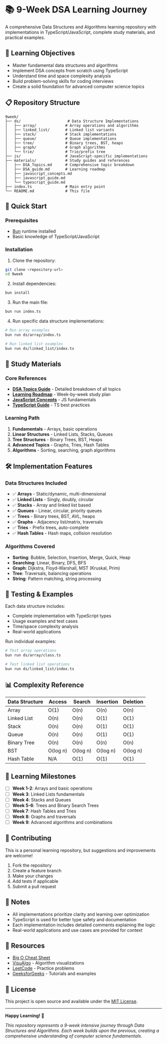 # 📚 9-Week DSA Learning Journey

A comprehensive Data Structures and Algorithms learning repository with implementations in TypeScript/JavaScript, complete study materials, and practical examples.

## 🎯 Learning Objectives

- Master fundamental data structures and algorithms
- Implement DSA concepts from scratch using TypeScript
- Understand time and space complexity analysis
- Build problem-solving skills for coding interviews
- Create a solid foundation for advanced computer science topics

## 📋 Repository Structure

```
9week/
├── ds/                     # Data Structure Implementations
│   ├── array/             # Array operations and algorithms
│   ├── linked_list/       # Linked list variants
│   ├── stack/             # Stack implementations
│   ├── queue/             # Queue implementations
│   ├── tree/              # Binary trees, BST, heaps
│   ├── graph/             # Graph algorithms
│   └── trie/              # Trie/prefix tree
├── js/                    # JavaScript-specific implementations
├── materials/             # Study guides and references
│   ├── DSA_Topics.md      # Comprehensive topic breakdown
│   ├── DSA_guide.md       # Learning roadmap
│   ├── javascript_concepts.md
│   ├── javascript_guide.md
│   └── typescript_guide.md
├── index.ts               # Main entry point
└── README.md              # This file
```

## 🚀 Quick Start

### Prerequisites
- [Bun](https://bun.sh) runtime installed
- Basic knowledge of TypeScript/JavaScript

### Installation

1. Clone the repository:
```bash
git clone <repository-url>
cd 9week
```

2. Install dependencies:
```bash
bun install
```

3. Run the main file:
```bash
bun run index.ts
```

4. Run specific data structure implementations:
```bash
# Run array examples
bun run ds/array/index.ts

# Run linked list examples
bun run ds/linked_list/index.ts
```

## 📖 Study Materials

### Core References
- **[DSA Topics Guide](./materials/DSA_Topics.md)** - Detailed breakdown of all topics
- **[Learning Roadmap](./materials/DSA_guide.md)** - Week-by-week study plan
- **[JavaScript Concepts](./materials/javascript_concepts.md)** - JS fundamentals
- **[TypeScript Guide](./materials/typescript_guide.md)** - TS best practices

### Learning Path
1. **Fundamentals** - Arrays, basic operations
2. **Linear Structures** - Linked Lists, Stacks, Queues
3. **Tree Structures** - Binary Trees, BST, Heaps
4. **Advanced Topics** - Graphs, Tries, Hash Tables
5. **Algorithms** - Sorting, searching, graph algorithms

## 🛠️ Implementation Features

### Data Structures Included
- ✅ **Arrays** - Static/dynamic, multi-dimensional
- ✅ **Linked Lists** - Singly, doubly, circular
- ✅ **Stacks** - Array and linked list based
- ✅ **Queues** - Linear, circular, priority queues
- ✅ **Trees** - Binary trees, BST, AVL, heaps
- ✅ **Graphs** - Adjacency list/matrix, traversals
- ✅ **Tries** - Prefix trees, auto-complete
- ✅ **Hash Tables** - Hash maps, collision resolution

### Algorithms Covered
- **Sorting**: Bubble, Selection, Insertion, Merge, Quick, Heap
- **Searching**: Linear, Binary, DFS, BFS
- **Graph**: Dijkstra, Floyd-Warshall, MST (Kruskal, Prim)
- **Tree**: Traversals, balancing operations
- **String**: Pattern matching, string processing

## 🧪 Testing & Examples

Each data structure includes:
- Complete implementation with TypeScript types
- Usage examples and test cases
- Time/space complexity analysis
- Real-world applications

Run individual examples:
```bash
# Test array operations
bun run ds/array/class.ts

# Test linked list operations
bun run ds/linked_list/index.ts
```

## 📊 Complexity Reference

| Data Structure | Access | Search | Insertion | Deletion |
|----------------|--------|--------|-----------|----------|
| Array          | O(1)   | O(n)   | O(n)      | O(n)     |
| Linked List    | O(n)   | O(n)   | O(1)      | O(1)     |
| Stack          | O(n)   | O(n)   | O(1)      | O(1)     |
| Queue          | O(n)   | O(n)   | O(1)      | O(1)     |
| Binary Tree    | O(n)   | O(n)   | O(n)      | O(n)     |
| BST            | O(log n)| O(log n)| O(log n) | O(log n) |
| Hash Table     | N/A    | O(1)   | O(1)      | O(1)     |

## 🎯 Learning Milestones

- [ ] **Week 1-2**: Arrays and basic operations
- [ ] **Week 3**: Linked Lists fundamentals
- [ ] **Week 4**: Stacks and Queues
- [ ] **Week 5-6**: Trees and Binary Search Trees
- [ ] **Week 7**: Hash Tables and Tries
- [ ] **Week 8**: Graphs and traversals
- [ ] **Week 9**: Advanced algorithms and combinations

## 🤝 Contributing

This is a personal learning repository, but suggestions and improvements are welcome!

1. Fork the repository
2. Create a feature branch
3. Make your changes
4. Add tests if applicable
5. Submit a pull request

## 📝 Notes

- All implementations prioritize clarity and learning over optimization
- TypeScript is used for better type safety and documentation
- Each implementation includes detailed comments explaining the logic
- Real-world applications and use cases are provided for context

## 🔗 Resources

- [Big O Cheat Sheet](https://www.bigocheatsheet.com/)
- [VisuAlgo](https://visualgo.net/) - Algorithm visualizations
- [LeetCode](https://leetcode.com/) - Practice problems
- [GeeksforGeeks](https://www.geeksforgeeks.org/) - Tutorials and examples

## 📄 License

This project is open source and available under the [MIT License](LICENSE).

---

**Happy Learning! 🚀**

*This repository represents a 9-week intensive journey through Data Structures and Algorithms. Each week builds upon the previous, creating a comprehensive understanding of computer science fundamentals.*
